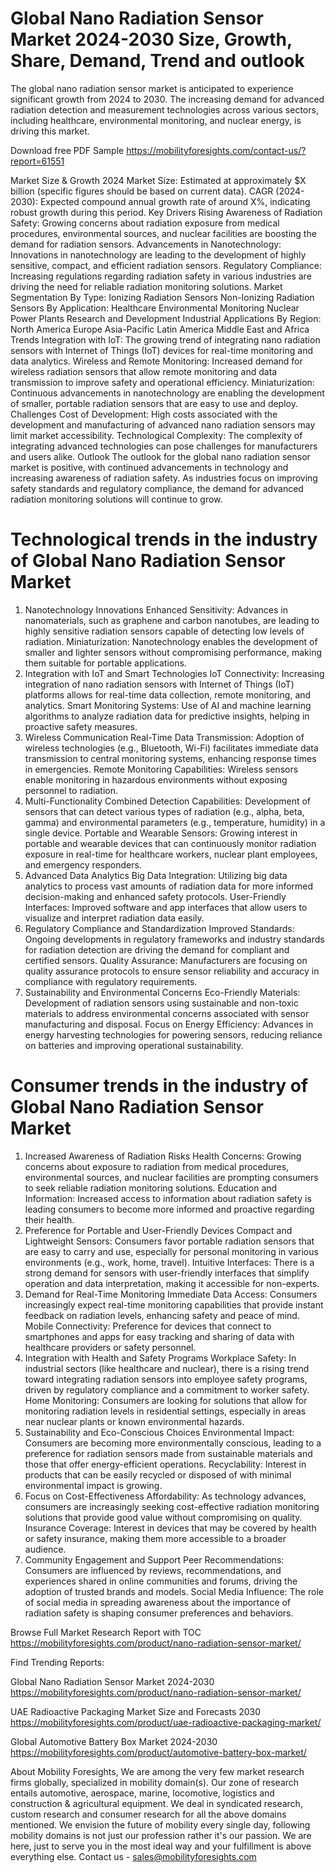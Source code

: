 # Global Nano Radiation Sensor Market 2024-2030 Size, Growth, Share, Demand, Trend and outlook
The global nano radiation sensor market is anticipated to experience significant growth from 2024 to 2030. The increasing demand for advanced radiation detection and measurement technologies across various sectors, including healthcare, environmental monitoring, and nuclear energy, is driving this market.

Download free PDF Sample https://mobilityforesights.com/contact-us/?report=61551 

Market Size & Growth
2024 Market Size: Estimated at approximately $X billion (specific figures should be based on current data).
CAGR (2024-2030): Expected compound annual growth rate of around X%, indicating robust growth during this period.
Key Drivers
Rising Awareness of Radiation Safety: Growing concerns about radiation exposure from medical procedures, environmental sources, and nuclear facilities are boosting the demand for radiation sensors.
Advancements in Nanotechnology: Innovations in nanotechnology are leading to the development of highly sensitive, compact, and efficient radiation sensors.
Regulatory Compliance: Increasing regulations regarding radiation safety in various industries are driving the need for reliable radiation monitoring solutions.
Market Segmentation
By Type:
Ionizing Radiation Sensors
Non-Ionizing Radiation Sensors
By Application:
Healthcare
Environmental Monitoring
Nuclear Power Plants
Research and Development
Industrial Applications
By Region:
North America
Europe
Asia-Pacific
Latin America
Middle East and Africa
Trends
Integration with IoT: The growing trend of integrating nano radiation sensors with Internet of Things (IoT) devices for real-time monitoring and data analytics.
Wireless and Remote Monitoring: Increased demand for wireless radiation sensors that allow remote monitoring and data transmission to improve safety and operational efficiency.
Miniaturization: Continuous advancements in nanotechnology are enabling the development of smaller, portable radiation sensors that are easy to use and deploy.
Challenges
Cost of Development: High costs associated with the development and manufacturing of advanced nano radiation sensors may limit market accessibility.
Technological Complexity: The complexity of integrating advanced technologies can pose challenges for manufacturers and users alike.
Outlook
The outlook for the global nano radiation sensor market is positive, with continued advancements in technology and increasing awareness of radiation safety. As industries focus on improving safety standards and regulatory compliance, the demand for advanced radiation monitoring solutions will continue to grow.

# Technological trends in the industry of Global Nano Radiation Sensor Market

1. Nanotechnology Innovations
Enhanced Sensitivity: Advances in nanomaterials, such as graphene and carbon nanotubes, are leading to highly sensitive radiation sensors capable of detecting low levels of radiation.
Miniaturization: Nanotechnology enables the development of smaller and lighter sensors without compromising performance, making them suitable for portable applications.
2. Integration with IoT and Smart Technologies
IoT Connectivity: Increasing integration of nano radiation sensors with Internet of Things (IoT) platforms allows for real-time data collection, remote monitoring, and analytics.
Smart Monitoring Systems: Use of AI and machine learning algorithms to analyze radiation data for predictive insights, helping in proactive safety measures.
3. Wireless Communication
Real-Time Data Transmission: Adoption of wireless technologies (e.g., Bluetooth, Wi-Fi) facilitates immediate data transmission to central monitoring systems, enhancing response times in emergencies.
Remote Monitoring Capabilities: Wireless sensors enable monitoring in hazardous environments without exposing personnel to radiation.
4. Multi-Functionality
Combined Detection Capabilities: Development of sensors that can detect various types of radiation (e.g., alpha, beta, gamma) and environmental parameters (e.g., temperature, humidity) in a single device.
Portable and Wearable Sensors: Growing interest in portable and wearable devices that can continuously monitor radiation exposure in real-time for healthcare workers, nuclear plant employees, and emergency responders.
5. Advanced Data Analytics
Big Data Integration: Utilizing big data analytics to process vast amounts of radiation data for more informed decision-making and enhanced safety protocols.
User-Friendly Interfaces: Improved software and app interfaces that allow users to visualize and interpret radiation data easily.
6. Regulatory Compliance and Standardization
Improved Standards: Ongoing developments in regulatory frameworks and industry standards for radiation detection are driving the demand for compliant and certified sensors.
Quality Assurance: Manufacturers are focusing on quality assurance protocols to ensure sensor reliability and accuracy in compliance with regulatory requirements.
7. Sustainability and Environmental Concerns
Eco-Friendly Materials: Development of radiation sensors using sustainable and non-toxic materials to address environmental concerns associated with sensor manufacturing and disposal.
Focus on Energy Efficiency: Advances in energy harvesting technologies for powering sensors, reducing reliance on batteries and improving operational sustainability.

# Consumer trends in the industry of Global Nano Radiation Sensor Market

1. Increased Awareness of Radiation Risks
Health Concerns: Growing concerns about exposure to radiation from medical procedures, environmental sources, and nuclear facilities are prompting consumers to seek reliable radiation monitoring solutions.
Education and Information: Increased access to information about radiation safety is leading consumers to become more informed and proactive regarding their health.
2. Preference for Portable and User-Friendly Devices
Compact and Lightweight Sensors: Consumers favor portable radiation sensors that are easy to carry and use, especially for personal monitoring in various environments (e.g., work, home, travel).
Intuitive Interfaces: There is a strong demand for sensors with user-friendly interfaces that simplify operation and data interpretation, making it accessible for non-experts.
3. Demand for Real-Time Monitoring
Immediate Data Access: Consumers increasingly expect real-time monitoring capabilities that provide instant feedback on radiation levels, enhancing safety and peace of mind.
Mobile Connectivity: Preference for devices that connect to smartphones and apps for easy tracking and sharing of data with healthcare providers or safety personnel.
4. Integration with Health and Safety Programs
Workplace Safety: In industrial sectors (like healthcare and nuclear), there is a rising trend toward integrating radiation sensors into employee safety programs, driven by regulatory compliance and a commitment to worker safety.
Home Monitoring: Consumers are looking for solutions that allow for monitoring radiation levels in residential settings, especially in areas near nuclear plants or known environmental hazards.
5. Sustainability and Eco-Conscious Choices
Environmental Impact: Consumers are becoming more environmentally conscious, leading to a preference for radiation sensors made from sustainable materials and those that offer energy-efficient operations.
Recyclability: Interest in products that can be easily recycled or disposed of with minimal environmental impact is growing.
6. Focus on Cost-Effectiveness
Affordability: As technology advances, consumers are increasingly seeking cost-effective radiation monitoring solutions that provide good value without compromising on quality.
Insurance Coverage: Interest in devices that may be covered by health or safety insurance, making them more accessible to a broader audience.
7. Community Engagement and Support
Peer Recommendations: Consumers are influenced by reviews, recommendations, and experiences shared in online communities and forums, driving the adoption of trusted brands and models.
Social Media Influence: The role of social media in spreading awareness about the importance of radiation safety is shaping consumer preferences and behaviors.


Browse Full Market Research Report with TOC https://mobilityforesights.com/product/nano-radiation-sensor-market/ 

Find Trending Reports:

Global Nano Radiation Sensor Market 2024-2030 https://mobilityforesights.com/product/nano-radiation-sensor-market/ 

UAE Radioactive Packaging Market Size and Forecasts 2030 https://mobilityforesights.com/product/uae-radioactive-packaging-market/ 

Global Automotive Battery Box Market 2024-2030 https://mobilityforesights.com/product/automotive-battery-box-market/ 


About Mobility Foresights,
We are among the very few market research firms globally, specialized in mobility domain(s). Our zone of research entails automotive, aerospace, marine, locomotive, logistics and construction & agricultural equipment. We deal in syndicated research, custom research and consumer research for all the above domains mentioned.
We envision the future of mobility every single day, following mobility domains is not just our profession rather it's our passion. We are here, just to serve you in the most ideal way and your fulfillment is above everything else. Contact us -  sales@mobilityforesights.com 







 
